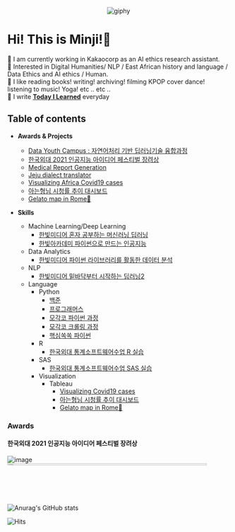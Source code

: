 <div align="center">

![giphy](https://user-images.githubusercontent.com/88447983/188561408-177a0f8f-9855-4bc4-bcb3-9587b7467ac1.gif)
</div>

# Hi! This is Minji!🤠
🍦  I am currently working in Kakaocorp as an AI ethics research assistant.  
🍦  Interested in Digital Humanities/ NLP / East African history and language / Data Ethics and AI ethics / Human.  
🍦  I like reading books! writing! archiving! filming KPOP cover dance! listening to music! Yoga! etc .. etc ..  
🍦  I write [**Today I Learned**](https://github.com/happyhillll/TIL) everyday 


## Table of contents
- **Awards & Projects**
  - [Data Youth Campus : 자연어처리 기반 딥러닝기술 융합과정](https://github.com/happyhillll/Data-Youth-Campus-)
  - [한국외대 2021 인공지능 아이디어 페스티벌 장려상](https://github.com/happyhillll/Data-Youth-Campus-)
  - [Medical Report Generation](https://github.com/happyhillll/Medical-Report-Generation)
  - [Jeju dialect translator](https://github.com/happyhillll/Jeju-dialect-translator)
  - [Visualizing Africa Covid19 cases](https://public.tableau.com/app/profile/.67826953/viz/_16589704174170/sheet0)
  - [아는형님 시청률 추이 대시보드](https://public.tableau.com/app/profile/.67826953/viz/_16594472938490/1)
  - [Gelato map in Rome🍦](https://public.tableau.com/app/profile/.67826953/viz/30BestGelatoShopsinRome/finaldashboard)
 
- **Skills**
  - Machine Learning/Deep Learning
    - [한빛미디어 혼자 공부하는 머신러닝 딥러닝](https://github.com/happyhillll/Hongong-ml-dl)
    - [한빛아카데미 파이썬으로 만드는 인공지능](https://github.com/happyhillll/AI-with-python)
  -  Data Analytics
      - [한빛미디어 파이썬 라이브러리를 활동한 데이터 분석](https://github.com/happyhillll/Python-for-Data-Analysis)
  -  NLP
      - [한빛미디어 밑바닥부터 시작하는 딥러닝2](https://github.com/happyhillll/NLP-studies)
  -  Language
      - Python
           - [백준](https://github.com/happyhillll/baekjoon)
           - [프로그래머스](https://github.com/happyhillll/programmers_python)
           - [모각코 파이썬 과정](https://github.com/happyhillll/MOGAKKO_pythonbasic)
           - [모각코 크롤링 과정](https://github.com/happyhillll/MOGAKKO_crawling)
           - [핵심쏙쏙 파이썬](https://github.com/happyhillll/nuclearsoksok_python)
      - R
        -  [한국외대 통계소프트웨어수업 R 실습](https://github.com/happyhillll/R-studio)
      - SAS
          - [한국외대 통계소프트웨어수업 SAS 실습](https://github.com/happyhillll/SAS-ondemand) 
      - Visualization
          - Tableau
            - [Visualizing Covid19 cases](https://public.tableau.com/app/profile/.67826953/viz/_16589704174170/sheet0)
            - [아는형님 시청률 추이 대시보드](https://public.tableau.com/app/profile/.67826953/viz/_16594472938490/1)
            - [Gelato map in Rome🍦](https://public.tableau.com/app/profile/.67826953/viz/30BestGelatoShopsinRome/finaldashboard)

### Awards

#### 한국외대 2021 인공지능 아이디어 페스티벌 장려상
![image](https://user-images.githubusercontent.com/88447983/188891043-d2596b31-be17-461a-858a-94b1f2c58065.png)
<img width="452" alt="image" src="https://user-images.githubusercontent.com/88447983/188563956-26fac702-5297-4145-93c7-29fa37018e84.png" width="2%" height="2%">


![Anurag's GitHub stats](https://github-readme-stats.vercel.app/api?username=happyhillll&show_icons=true&theme=dracula)

![Hits](https://hits.seeyoufarm.com/api/count/incr/badge.svg?url=https%3A%2F%2Fgithub.com%2Fhappyhillll&count_bg=%23F7C5CC&title_bg=%23CC313D&icon=moo.svg&icon_color=%23F7C5CC&title=hits&edge_flat=false)

